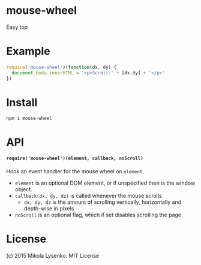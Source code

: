 mouse-wheel
===========
Easy top 

# Example

```javascript
require('mouse-wheel')(function(dx, dy) {
  document.body.innerHTML = '<p>Scroll:' + [dx,dy] + '</p>'
})
```

# Install

```
npm i mouse-wheel
```

# API

#### `require('mouse-wheel')(element, callback, noScroll)`
Hook an event handler for the mouse wheel on `element`.

* `element` is an optional DOM element, or if unspecified then is the window object.
* `callback(dx, dy, dz)` is called whenever the mouse scrolls
    + `dx, dy, dz` is the amount of scrolling vertically, horizontally and depth-wise in pixels
* `noScroll` is an optional flag, which if set disables scrolling the page

# License
(c) 2015 Mikola Lysenko. MIT License